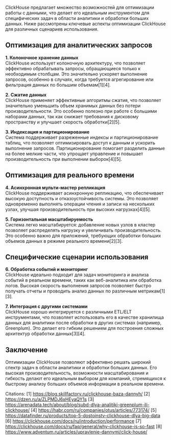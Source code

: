 ClickHouse предлагает множество возможностей для оптимизации работы с данными, что делает его идеальным инструментом для специфических задач в области аналитики и обработки больших данных. Ниже рассмотрены ключевые аспекты оптимизации ClickHouse для различных сценариев использования.

## Оптимизация для аналитических запросов

**1. Колоночное хранение данных**  
ClickHouse использует колоночную архитектуру, что позволяет эффективно обрабатывать запросы, обращающиеся только к необходимым столбцам. Это значительно ускоряет выполнение запросов, особенно в случаях, когда требуется агрегирование или фильтрация данных по большим объемам[1][4].

**2. Сжатие данных**  
ClickHouse применяет эффективные алгоритмы сжатия, что позволяет значительно уменьшить объем хранимых данных без потери производительности. Это особенно полезно при работе с большими наборами данных, так как снижает требования к дисковому пространству и улучшает скорость обработки[2][5].

**3. Индексация и партиционирование**  
Система поддерживает разреженные индексы и партиционирование таблиц, что позволяет оптимизировать доступ к данным и ускорить выполнение запросов. Партиционирование помогает разделить данные на более мелкие части, что упрощает управление и повышает производительность при выполнении выборок[4][5].

## Оптимизация для реального времени

**4. Асинхронная мульти-мастер репликация**  
ClickHouse поддерживает асинхронную репликацию, что обеспечивает высокую доступность и отказоустойчивость системы. Это позволяет одновременно выполнять операции чтения и записи на нескольких узлах, улучшая производительность при высоких нагрузках[4][5].

**5. Горизонтальная масштабируемость**  
Система легко масштабируется: добавление новых узлов в кластер позволяет распределять нагрузку и увеличивать производительность. Это особенно важно для приложений, требующих обработки больших объемов данных в режиме реального времени[2][3].

## Специфические сценарии использования

**6. Обработка событий и мониторинг**  
ClickHouse идеально подходит для задач мониторинга и анализа событий в реальном времени, таких как веб-аналитика или обработка логов. Высокая скорость выполнения запросов позволяет быстро получать отчеты и проводить анализ данных по различным метрикам[1][3].

**7. Интеграция с другими системами**  
ClickHouse хорошо интегрируется с различными ETL/ELT инструментами, что позволяет использовать его в качестве хранилища данных для аналитики после обработки в других системах (например, Greenplum). Это делает его гибким решением для построения сложных архитектур обработки данных[3][4].

## Заключение

Оптимизации ClickHouse позволяют эффективно решать широкий спектр задач в области аналитики и обработки больших данных. Его высокая производительность, возможности масштабирования и гибкость делают его идеальным выбором для компаний, стремящихся к быстрому анализу больших объемов информации в реальном времени.

Citations:
[1] https://blog.skillfactory.ru/clickhouse-baza-dannyh/
[2] https://dzen.ru/a/ZLPMDJ6xHEyaQY1s
[3] https://arenadata.tech/about/blog/subd-dlya-analitiki-greenplum-ili-clickhouse/
[4] https://habr.com/ru/companies/otus/articles/773174/
[5] https://datafinder.ru/products/top-5-dostoinstv-clickhouse-dlya-big-data
[6] https://clickhouse.com/docs/ru/introduction/performance
[7] https://clickhouse.com/docs/ru/faq/general/why-clickhouse-is-so-fast
[8] https://www.adventum.ru/articles/upravlenie-dannymi/click-house/
